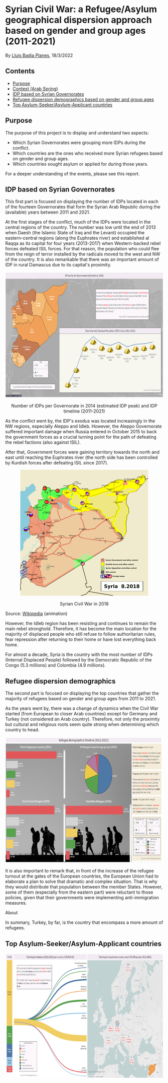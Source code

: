 # Syrian Civil War: a Refugee/Asylum geographical dispersion approach based on gender and group ages (2011-2021)

By [Lluis Badia Planes](https://github.com/lluis90badia), 18/3/2022

## Contents

- [Purpose](https://github.com/lluis90badia/lbadialabwork/blob/main/syria_final_project/README.md#purpose)
- [Context (Arab Spring)](https://github.com/lluis90badia/lbadialabwork/blob/main/syria_final_project/README.md#context-arab-spring)
- [IDP based on Syrian Governorates](https://github.com/lluis90badia/lbadialabwork/blob/main/syria_final_project/README.md#idp-based-on-syrian-governorates)
- [Refugee dispersion demographics based on gender and group ages](https://github.com/lluis90badia/lbadialabwork/blob/main/syria_final_project/README.md#refugee-dispersion-demographics)
- [Top Asylum-Seeker/Asylum-Applicant countries](https://github.com/lluis90badia/lbadialabwork/blob/main/syria_final_project/README.md#top-asylum-seekerasylum-applications-countries)

## Purpose

The purpose of this project is to display and understand two aspects:

- Which Syrian Governorates were grouping more IDPs during the conflict.
- Which countries are the ones who received more Syrian refugees based on gender and group ages.
- Which countries sought asylum or applied for during those years.

For a deeper understanding of the events, please see this report.

## IDP based on Syrian Governorates

This first part is focused on displaying the number of IDPs located in each of the fourteen Governorates that form the Syrian Arab Republic during the (available) years between 2011 and 2021.

At the first stages of the conflict, much of the IDPs were located in the central regions of the country. The number was low until the end of 2013 when Daesh (the Islamic State of Iraq and the Levant) occupied the eastern-central regions (along the Euphrates river) and established al Raqqa as its capital for four years (2013-2017) when Western-backed rebel forces defeated ISIL forces. For that reason, the population who could flee from the reign of terror installed by the radicals moved to the west and NW of the country. It is also remarkable that there was an important amount of IDP in rural Damascus due to its capital's proximity.

<p align="center"><img src="https://github.com/lluis90badia/lbadialabwork/blob/main/syria_final_project/images/idp_2014.PNG"  height="400"></p>
<p align="center">Number of IDPs per Governorate in 2014 (estimated IDP peak) and IDP timeline (2011-2021)</p>

As the conflict went by, the IDP's exodus was located increasingly in the NW regions, especially Aleppo and Idleb. However, the Aleppo Governorate suffered important damage when Russia entered in October 2015 to back the government forces as a crucial turning point for the path of defeating the rebel factions (also against ISIL).

After that, Government forces were gaining territory towards the north and east until reaching the Euphrates river (the north side has been controlled by Kurdish forces after defeating ISIL since 2017).

<p align="center"><img src="https://github.com/lluis90badia/lbadialabwork/blob/main/syria_final_project/images/wikipedia_syria_situation_2018.PNG"  height="400"></p>
<p align="center">Syrian Civil War in 2018</p>

Source: [Wikipedia](https://en.wikipedia.org/wiki/Timeline_of_the_Syrian_civil_war#/media/File:SyrianWarAnimation2011-2019.gif) (animation)

However, the Idleb region has been resisting and continues to remain the main rebel stronghold. Therefore, it has become the main location for the majority of displaced people who still refuse to follow authoritarian rules, fear repression after returning to their home or have lost everything back home.

For almost a decade, Syria is the country with the most number of IDPs (Internal Displaced People) followed by the Democratic Republic of the Congo (5.3 millions) and Colombia (4.9 millions).

## Refugee dispersion demographics

The second part is focused on displaying the top countries that gather the majority of refugees based on gender and group ages from 2011 to 2021.

As the years went by, there was a change of dynamics when the Civil War started (from European to closer Arab countries) except for Germany and Turkey (not considered an Arab country). Therefore, not only the proximity but cultural and religious roots seem quite strong when determining which country to head.

<p align="center"><img src="https://github.com/lluis90badia/lbadialabwork/blob/main/syria_final_project/images/ref_demographics.PNG"  height="400"></p>

It is also important to remark that, in front of the increase of the refugee turnout at the gates of the European countries, the European Union had to elaborate a plan to solve that dramatic and complex situation. That is why they would distribute that population between the member States. However, some of them (especially from the eastern part) were reluctant to those policies, given that their governments were implementing anti-immigration measures.

About 

In summary, Turkey, by far, is the country that encompass a more amount of refugees.

## Top Asylum-Seeker/Asylum-Applicant countries

<p align="center"><img src="https://github.com/lluis90badia/lbadialabwork/blob/main/syria_final_project/images/seekers_applicants.PNG"  height="400"></p>
